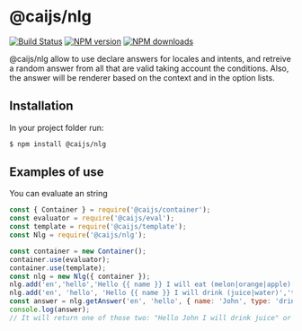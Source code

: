 # @caijs/nlg

[![Build Status](https://travis-ci.com/CAI-js/nlg.svg?branch=master)](https://travis-ci.com/CAI-js/nlg)
[![NPM version](https://img.shields.io/npm/v/@caijs/nlg.svg?style=flat)](https://www.npmjs.com/package/@caijs/nlg)
[![NPM downloads](https://img.shields.io/npm/dm/@caijs/nlg.svg?style=flat)](https://www.npmjs.com/package/@caijs/nlg)

@caijs/nlg allow to use declare answers for locales and intents, and retreive a random answer from all that are valid taking account the conditions.
Also, the answer will be renderer based on the context and in the option lists.

## Installation

In your project folder run:

```bash
$ npm install @caijs/nlg
```

## Examples of use

You can evaluate an string

```javascript
const { Container } = require('@caijs/container');
const evaluator = require('@caijs/eval');
const template = require('@caijs/template');
const Nlg = require('@caijs/nlg');

const container = new Container();
container.use(evaluator);
container.use(template);
const nlg = new Nlg({ container });
nlg.add('en','hello','Hello {{ name }} I will eat (melon|orange|apple)', 'type === "eat"');
nlg.add('en', 'hello', 'Hello {{ name }} I will drink (juice|water)','type === "drink"');
const answer = nlg.getAnswer('en', 'hello', { name: 'John', type: 'drink' });
console.log(answer); 
// It will return one of those two: "Hello John I will drink juice" or "Hello John I will drink water"
```
